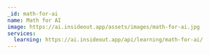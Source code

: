```yaml
---
_id: math-for-ai
name: Math for AI
image: https://ai.insideout.app/assets/images/math-for-ai.jpg
services:
  learning: https://ai.insideout.app/api/learning/math-for-ai/
---
```

